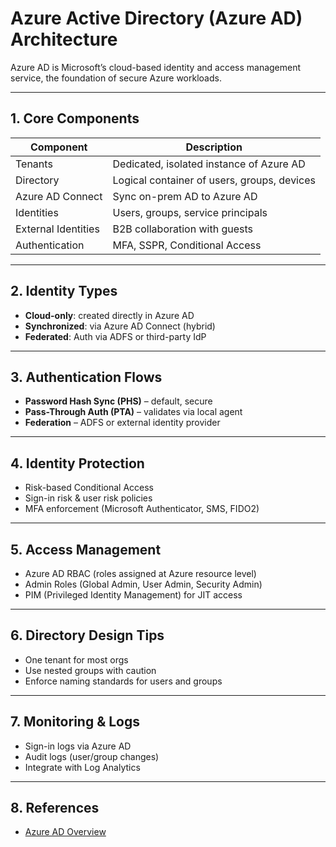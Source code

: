 
# Azure Active Directory (Azure AD) Architecture

Azure AD is Microsoft’s cloud-based identity and access management service, the foundation of secure Azure workloads.

---

## 1. Core Components

| Component            | Description |
|----------------------|-------------|
| Tenants              | Dedicated, isolated instance of Azure AD |
| Directory            | Logical container of users, groups, devices |
| Azure AD Connect     | Sync on-prem AD to Azure AD |
| Identities           | Users, groups, service principals |
| External Identities  | B2B collaboration with guests |
| Authentication       | MFA, SSPR, Conditional Access |

---

## 2. Identity Types

- **Cloud-only**: created directly in Azure AD
- **Synchronized**: via Azure AD Connect (hybrid)
- **Federated**: Auth via ADFS or third-party IdP

---

## 3. Authentication Flows

- **Password Hash Sync (PHS)** – default, secure
- **Pass-Through Auth (PTA)** – validates via local agent
- **Federation** – ADFS or external identity provider

---

## 4. Identity Protection

- Risk-based Conditional Access
- Sign-in risk & user risk policies
- MFA enforcement (Microsoft Authenticator, SMS, FIDO2)

---

## 5. Access Management

- Azure AD RBAC (roles assigned at Azure resource level)
- Admin Roles (Global Admin, User Admin, Security Admin)
- PIM (Privileged Identity Management) for JIT access

---

## 6. Directory Design Tips

- One tenant for most orgs
- Use nested groups with caution
- Enforce naming standards for users and groups

---

## 7. Monitoring & Logs

- Sign-in logs via Azure AD
- Audit logs (user/group changes)
- Integrate with Log Analytics

---

## 8. References

- [Azure AD Overview](https://learn.microsoft.com/en-us/azure/active-directory/fundamentals/)
